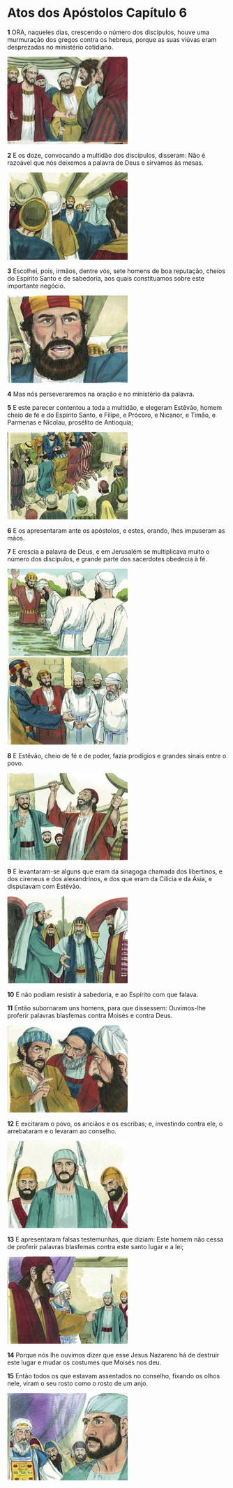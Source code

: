 # Atos dos Apóstolos Capítulo 6

**1** 	ORA, naqueles dias, crescendo o número dos discípulos, houve uma murmuração dos gregos contra os hebreus, porque as suas viúvas eram desprezadas no ministério cotidiano.

![](../Images/SweetPublishing/44-6-1.jpg) 

**2** 	E os doze, convocando a multidão dos discípulos, disseram: Não é razoável que nós deixemos a palavra de Deus e sirvamos às mesas.

![](../Images/SweetPublishing/44-6-2.jpg) 

**3** 	Escolhei, pois, irmãos, dentre vós, sete homens de boa reputação, cheios do Espírito Santo e de sabedoria, aos quais constituamos sobre este importante negócio.

![](../Images/SweetPublishing/44-6-3.jpg) 

**4** 	Mas nós perseveraremos na oração e no ministério da palavra.

**5** 	E este parecer contentou a toda a multidão, e elegeram Estêvão, homem cheio de fé e do Espírito Santo, e Filipe, e Prócoro, e Nicanor, e Timão, e Parmenas e Nicolau, prosélito de Antioquia;

![](../Images/SweetPublishing/44-6-4.jpg) 

**6** 	E os apresentaram ante os apóstolos, e estes, orando, lhes impuseram as mãos.

**7** 	E crescia a palavra de Deus, e em Jerusalém se multiplicava muito o número dos discípulos, e grande parte dos sacerdotes obedecia à fé.

![](../Images/SweetPublishing/44-6-5.jpg) ![](../Images/SweetPublishing/44-6-6.jpg) 

**8** 	E Estêvão, cheio de fé e de poder, fazia prodígios e grandes sinais entre o povo.

![](../Images/SweetPublishing/44-6-7.jpg) 

**9** 	E levantaram-se alguns que eram da sinagoga chamada dos libertinos, e dos cireneus e dos alexandrinos, e dos que eram da Cilícia e da Ásia, e disputavam com Estêvão.

![](../Images/SweetPublishing/44-6-8.jpg) 

**10** 	E não podiam resistir à sabedoria, e ao Espírito com que falava.

**11** 	Então subornaram uns homens, para que dissessem: Ouvimos-lhe proferir palavras blasfemas contra Moisés e contra Deus.

![](../Images/SweetPublishing/44-6-9.jpg) 

**12** 	E excitaram o povo, os anciãos e os escribas; e, investindo contra ele, o arrebataram e o levaram ao conselho.

![](../Images/SweetPublishing/44-6-10.jpg) 

**13** 	E apresentaram falsas testemunhas, que diziam: Este homem não cessa de proferir palavras blasfemas contra este santo lugar e a lei;

![](../Images/SweetPublishing/44-6-11.jpg) 

**14** 	Porque nós lhe ouvimos dizer que esse Jesus Nazareno há de destruir este lugar e mudar os costumes que Moisés nos deu.

**15** 	Então todos os que estavam assentados no conselho, fixando os olhos nele, viram o seu rosto como o rosto de um anjo.

![](../Images/SweetPublishing/44-6-12.jpg) 

